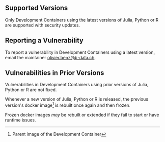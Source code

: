 ## Supported Versions

Only Development Containers using the latest versions of Julia, Python or R are
supported with security updates.

## Reporting a Vulnerability

To report a vulnerability in Development Containers using a latest version,
email the maintainer olivier.benz@b-data.ch.

## Vulnerabilities in Prior Versions

Vulnerabilities in Development Containers using prior versions of Julia, Python
or R are not fixed.

Whenever a new version of Julia, Python or R is released, the previous version's
docker image[^1] is rebuilt once again and then frozen.

[^1]: Parent image of the Development Container

Frozen docker images *may* be rebuilt or extended if they fail to start or have
runtime issues.
